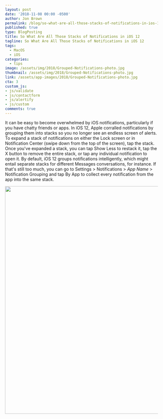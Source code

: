 ```yaml
---
layout: post
date: '2018-11-08 00:00 -0500'
author: Jon Brown
permalink: /blog/so-what-are-all-those-stacks-of-notifications-in-ios-12/
published: true
type: BlogPosting
title: So What Are All Those Stacks of Notifications in iOS 12
tagline: So What Are All Those Stacks of Notifications in iOS 12
tags:
  - MacOS
  - iOS
categories:
  - tips
image: /assets/img/2018/Grouped-Notifications-photo.jpg
thumbnail: /assets/img/2018/Grouped-Notifications-photo.jpg
link: /assets/app-images/2018/Grouped-Notifications-photo.jpg
cta: 3
custom_js:
- js/validate
- js/contactform
- js/alertify
- js/custom
comments: true
---
```

It can be easy to become overwhelmed by iOS notifications, particularly
if you have chatty friends or apps. In iOS 12, Apple corralled
notifications by grouping them into stacks so you no longer see an
endless screen of alerts. To expand a stack of notifications on either
the Lock screen or in Notification Center (swipe down from the top of
the screen), tap the stack. Once you've expanded a stack, you can tap
Show Less to restack it, tap the X button to remove the entire stack, or
tap any individual notification to open it. By default, iOS 12 groups
notifications intelligently, which might entail separate stacks for
different Messages conversations, for instance. If that's still too
much, you can go to Settings \> Notifications \> *App Name* \>
Notification Grouping and tap By App to collect every notification from
the app into the same stack.

<img src="{{ site.site_cdn }}/assets/img/blog/2018/sowhat/image2.png" class="img-fluid rounded m-2" width="750" />